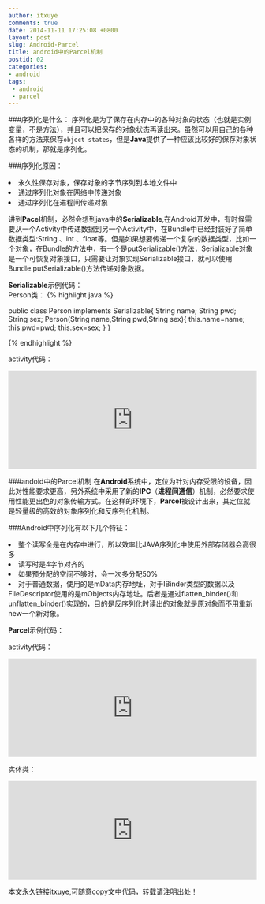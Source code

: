 ```yaml
---
author: itxuye
comments: true
date: 2014-11-11 17:25:08 +0800
layout: post
slug: Android-Parcel
title: android中的Parcel机制
postid: 02
categories: 
- android
tags:
 - android
 - parcel
---
```


###序列化是什么：
序列化是为了保存在内存中的各种对象的状态（也就是实例变量，不是方法），并且可以把保存的对象状态再读出来。虽然可以用自己的各种各样的方法来保存`object states`，但是**Java**提供了一种应该比较好的保存对象状态的机制，那就是序列化。
<!-- more -->
###序列化原因：
<li>永久性保存对象，保存对象的字节序列到本地文件中</li>
<li>通过序列化对象在网络中传递对象</li>
<li>通过序列化在进程间传递对象</li>


讲到**Pacel**机制，必然会想到java中的**Serializable**,在Android开发中，有时候需要从一个Activity中传递数据到另一个Activity中，在Bundle中已经封装好了简单数据类型:String 、int 、float等。但是如果想要传递一个复杂的数据类型，比如一个对象，在Bundle的方法中，有一个是putSerializable()方法，Serializable对象是一个可恢复对象接口，只需要让对象实现Serializable接口，就可以使用Bundle.putSerializable()方法传递对象数据。

**Serializable**示例代码：  
Person类：
{% highlight java %}  
   
public class Person  implements Serializable{
 String name;
 String pwd;
 String sex;
 Person(String name,String pwd,String sex){
 this.name=name;
 this.pwd=pwd;
 this.sex=sex;
}
}
 
{% endhighlight %}

activity代码：

<iframe width="100%" height="200" src="http://gist.stutostu.com/itxuye/614722b317fe9e8552f1.pibb" frameborder=0 ></iframe>

###andoid中的Parcel机制
在**Android**系统中，定位为针对内存受限的设备，因此对性能要求更高，另外系统中采用了新的**IPC**（**进程间通信**）机制，必然要求使用性能更出色的对象传输方式。在这样的环境下，**Parcel**被设计出来，其定位就是轻量级的高效的对象序列化和反序列化机制。

###Android中序列化有以下几个特征：
<li>整个读写全是在内存中进行，所以效率比JAVA序列化中使用外部存储器会高很多</li>
<li>读写时是4字节对齐的</li>
<li>如果预分配的空间不够时，会一次多分配50%</li>
<li>对于普通数据，使用的是mData内存地址，对于IBinder类型的数据以及FileDescriptor使用的是mObjects内存地址。后者是通过flatten_binder()和unflatten_binder()实现的，目的是反序列化时读出的对象就是原对象而不用重新new一个新对象。</li>

**Parcel**示例代码：

activity代码：
<iframe width="100%" height="200" src="http://gist.stutostu.com/itxuye/4d965d842929f904e708.pibb" frameborder=0 ></iframe>

实体类：
<iframe width="100%" height="200" src="http://gist.stutostu.com/itxuye/b3380cd04ce41c8e2496.pibb" frameborder=0 ></iframe>  


本文永久链接[itxuye](http://www.itxuye.com/Android-Parcel.html),可随意copy文中代码，转载请注明出处！
